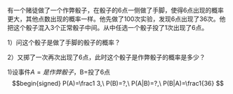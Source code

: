 有一个赌徒做了一个作弊骰子，在骰子的6点一侧做了手脚，使得6点出现的概率更大，其他点数出现的概率一样。他先做了100次实验，发现6点出现了36次。他把这个骰子混入3个正常骰子中间。从中任选一个骰子投了1次出现了6点。

1）问这个骰子是做了手脚的骰子的概率？

2）又掷了一次再次出现了6点，此时这个骰子是作弊骰子的概率是多少？

1)设事件$A=是作弊骰子$，B=投了6点
$$begin{signed}
P(A)=\frac1 3,\ P(B)=?,\ P(A|B)=?,\ P(B|A)=\frac1{36}
$$